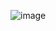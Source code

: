 ![image](https://github.com/aseeralfaisal/afs-nvim/assets/67814164/c9f8fe08-94d1-4dd5-a127-f2e782caaeae)
